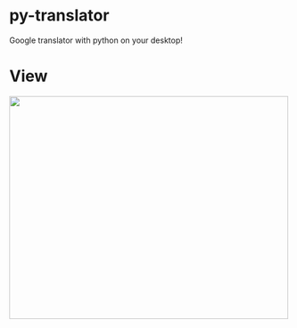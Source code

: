 # py-translator
Google translator with python on your desktop!

# View
<img src="https://github.com/fekri8614/py-translator/assets/92860582/80bf94ef-2d00-4cb4-b701-e866f8ed90ae" width="500" height="400"/>



